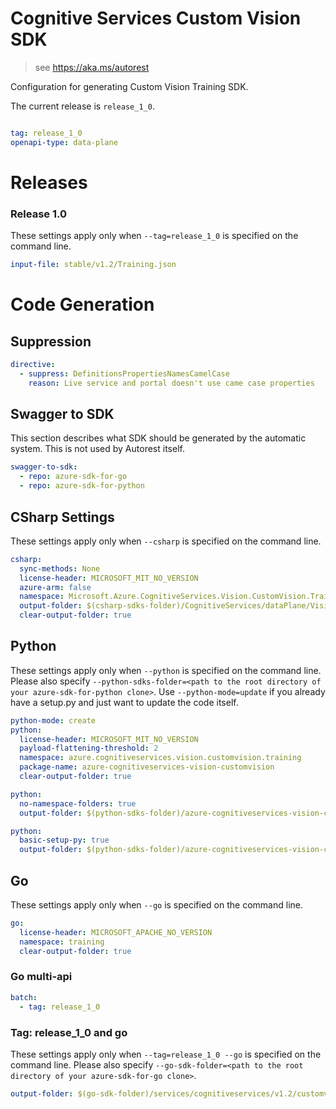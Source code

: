 # Cognitive Services Custom Vision SDK

> see https://aka.ms/autorest

Configuration for generating Custom Vision Training SDK.

The current release is `release_1_0`.

``` yaml

tag: release_1_0
openapi-type: data-plane
```
# Releases

### Release 1.0
These settings apply only when `--tag=release_1_0` is specified on the command line.

``` yaml $(tag) == 'release_1_0'
input-file: stable/v1.2/Training.json
```

# Code Generation

## Suppression
``` yaml
directive:
  - suppress: DefinitionsPropertiesNamesCamelCase
    reason: Live service and portal doesn't use came case properties
```

## Swagger to SDK

This section describes what SDK should be generated by the automatic system.
This is not used by Autorest itself.

``` yaml $(swagger-to-sdk)
swagger-to-sdk:
  - repo: azure-sdk-for-go
  - repo: azure-sdk-for-python
```

## CSharp Settings
These settings apply only when `--csharp` is specified on the command line.
``` yaml $(csharp) 
csharp: 
  sync-methods: None
  license-header: MICROSOFT_MIT_NO_VERSION
  azure-arm: false
  namespace: Microsoft.Azure.CognitiveServices.Vision.CustomVision.Training
  output-folder: $(csharp-sdks-folder)/CognitiveServices/dataPlane/Vision/CustomVision/Training/Generated
  clear-output-folder: true
```

## Python

These settings apply only when `--python` is specified on the command line.
Please also specify `--python-sdks-folder=<path to the root directory of your azure-sdk-for-python clone>`.
Use `--python-mode=update` if you already have a setup.py and just want to update the code itself.

``` yaml $(python)
python-mode: create
python:
  license-header: MICROSOFT_MIT_NO_VERSION
  payload-flattening-threshold: 2
  namespace: azure.cognitiveservices.vision.customvision.training
  package-name: azure-cognitiveservices-vision-customvision
  clear-output-folder: true

```
``` yaml $(python) && $(python-mode) == 'update'
python:
  no-namespace-folders: true
  output-folder: $(python-sdks-folder)/azure-cognitiveservices-vision-customvision/azure/cognitiveservices/vision/customvision/training
```
``` yaml $(python) && $(python-mode) == 'create'
python:
  basic-setup-py: true
  output-folder: $(python-sdks-folder)/azure-cognitiveservices-vision-customvision
```

## Go

These settings apply only when `--go` is specified on the command line.

``` yaml $(go)
go:
  license-header: MICROSOFT_APACHE_NO_VERSION
  namespace: training
  clear-output-folder: true
```

### Go multi-api

``` yaml $(go) && $(multiapi)
batch:
  - tag: release_1_0
```

### Tag: release_1_0 and go

These settings apply only when `--tag=release_1_0 --go` is specified on the command line.
Please also specify `--go-sdk-folder=<path to the root directory of your azure-sdk-for-go clone>`.

``` yaml $(tag) == 'release_1_0' && $(go)
output-folder: $(go-sdk-folder)/services/cognitiveservices/v1.2/customvision/$(namespace)
```
